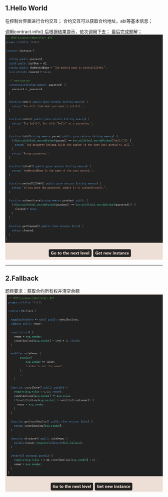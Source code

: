 ## 1.Hello World
在控制台界面进行合约交互；
合约交互可以获取合约地址，abi等基本信息；

调用contract.info() 后根据结果提示，依次调用下去；
最后完成题解；
![picture](note/picture/1.png)

***

## 2.Fallback
题目要求：获取合约所有权并清空余额
![picture](note/picture/2.png)
